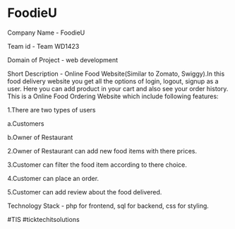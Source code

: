 # FoodieU
Company Name - FoodieU

Team id - Team WD1423

Domain of Project - web development

Short Description - Online Food Website(Similar to Zomato, Swiggy).In this food delivery  website you get all the options of login, logout, signup as a user. Here you can add product in your cart and also see your order history.
This is a Online Food Ordering Website which include following features:

1.There are two types of users

  a.Customers
  
  b.Owner of Restaurant
  
  
2.Owner of Restaurant can add new food items with there prices.

3.Customer can filter the food item according to there choice.

4.Customer can place an order.

5.Customer can add review about the food delivered.

Technology Stack - php for frontend,
                   sql for backend,
                   css for styling.
 
#TIS #ticktechitsolutions


